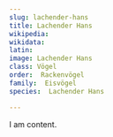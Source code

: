 ```yaml
---
slug: lachender-hans
title: Lachender Hans
wikipedia: 
wikidata: 
latin:
image: Lachender Hans
class: Vögel
order:  Rackenvögel
family:  Eisvögel
species:  Lachender Hans

---
```


I am content.
